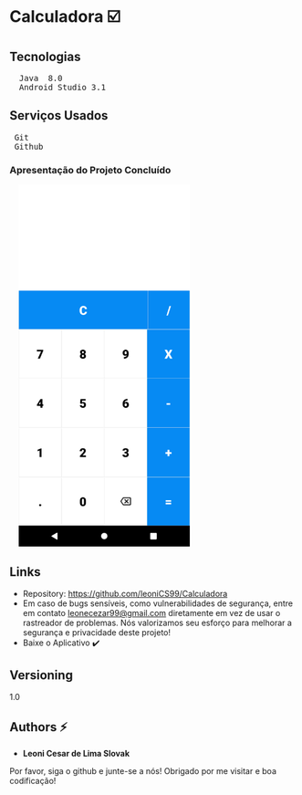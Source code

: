 # Calculadora :ballot_box_with_check:


## Tecnologias
<pre>
  Java  8.0
  Android Studio 3.1
</pre>

## Serviços Usados
<pre>
 Git
 Github 
</pre>


### Apresentação do Projeto Concluído
&nbsp;
&nbsp;
<img src="https://github.com/leoniCS99/Calculadora/blob/main/app/src/main/res/drawable/StyleProjeto.png" width="300">


## Links 
  - Repository: https://github.com/leoniCS99/Calculadora
  - Em caso de bugs sensíveis, como vulnerabilidades de segurança, entre em contato
    leonecezar99@gmail.com diretamente em vez de usar o rastreador de problemas. Nós valorizamos seu esforço
    para melhorar a segurança e privacidade deste projeto!
  - Baixe o Aplicativo ✔️  

  ## Versioning

  1.0


  ## Authors :zap:

  * **Leoni Cesar de Lima Slovak** 

  Por favor, siga o github e junte-se a nós!
  Obrigado por me visitar e boa codificação!
